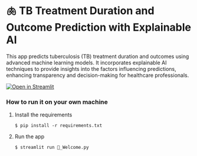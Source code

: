 # 🫁 TB Treatment Duration and Outcome Prediction with Explainable AI

This app predicts tuberculosis (TB) treatment duration and outcomes using advanced machine learning models. It incorporates explainable AI techniques to provide insights into the factors influencing predictions, enhancing transparency and decision-making for healthcare professionals.

[![Open in Streamlit](https://static.streamlit.io/badges/streamlit_badge_black_white.svg)](https://tb-treatment-xai.streamlit.app/)

### How to run it on your own machine

1. Install the requirements

   ```
   $ pip install -r requirements.txt
   ```

2. Run the app

   ```
   $ streamlit run 👋_Welcome.py
   ```
